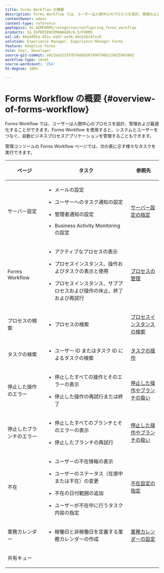 ```yaml
---
title: Forms Workflow の概要
description: Forms Workflow では、ユーザーは人間中心のプロセスを設計、管理および最適化することができます。Forms Workflow を使用すると、システムとユーザーをつなぐ、自動ビジネスプロセスアプリケーションを管理することもできます。
contentOwner: admin
content-type: reference
geptopics: SG_AEMFORMS/categories/configuring_forms_workflow
products: SG_EXPERIENCEMANAGER/6.5/FORMS
exl-id: 68a9d95a-d51c-4a97-ae36-d4cb16c6fac0
solution: Experience Manager, Experience Manager Forms
feature: Adaptive Forms
role: User, Developer
source-git-commit: e821be5233fd5f6688507096790d219d25903892
workflow-type: tm+mt
source-wordcount: '254'
ht-degree: 100%

---
```


# Forms Workflow の概要 {#overview-of-forms-workflow}

Forms Workflow では、ユーザーは人間中心のプロセスを設計、管理および最適化することができます。Forms Workflow を使用すると、システムとユーザーをつなぐ、自動ビジネスプロセスアプリケーションを管理することもできます。

管理コンソールの Forms Workflow ページでは、次の表に示す様々なタスクを実行できます。

<table>
 <thead>
  <tr>
   <th><p>ページ</p></th>
   <th><p>タスク</p></th>
   <th><p>参照先</p></th>
  </tr>
 </thead>
 <tbody>
  <tr>
   <td><p>サーバー設定</p></td>
   <td>
    <ul>
     <li><p>メールの設定</p></li>
     <li><p>ユーザーへのタスク通知の設定</p></li>
     <li><p>管理者通知の設定</p></li>
     <li><p>Business Activity Monitoring の設定 </p></li>
    </ul></td>
   <td><p><a href="/help/forms/using/admin-help/configuring-server-settings.md#configuring-server-settings">サーバー設定の指定</a></p></td>
  </tr>
  <tr>
   <td><p>Forms Workflow</p></td>
   <td>
    <ul>
     <li><p>アクティブなプロセスの表示</p></li>
     <li><p>プロセスインスタンス、操作およびタスクの表示と使用</p></li>
     <li><p>プロセスインスタンス、サブプロセスおよび操作の休止、終了および再試行</p></li>
    </ul></td>
   <td><p><a href="/help/forms/using/admin-help/processes.md#managing-processes">プロセスの管理</a></p></td>
  </tr>
  <tr>
   <td><p>プロセスの検索</p></td>
   <td>
    <ul>
     <li><p>プロセスの検索</p></li>
    </ul></td>
   <td><p><a href="/help/forms/using/admin-help/searching-process-instances.md#searching-for-process-instances">プロセスインスタンスの検索</a></p></td>
  </tr>
  <tr>
   <td><p>タスクの検索</p></td>
   <td>
    <ul>
     <li><p>ユーザー ID またはタスク ID によるタスクの検索</p></li>
    </ul></td>
   <td><p><a href="/help/forms/using/admin-help/tasks.md#working-with-tasks">タスクの操作</a></p></td>
  </tr>
  <tr>
   <td><p>停止した操作のエラー</p></td>
   <td>
    <ul>
     <li><p>停止したすべての操作とそのエラーの表示</p></li>
     <li><p>停止した操作の再試行または終了</p></li>
    </ul></td>
   <td><p><a href="/help/forms/using/admin-help/stalled-operations-branches.md#working-with-stalled-operations-and-branches">停止した操作やブランチの扱い</a></p></td>
  </tr>
  <tr>
   <td><p>停止したブランチのエラー</p></td>
   <td>
    <ul>
     <li><p>停止したすべてのブランチとそのエラーの表示</p></li>
     <li><p>停止したブランチの再試行</p></li>
    </ul></td>
   <td><p><a href="/help/forms/using/admin-help/stalled-operations-branches.md#working-with-stalled-operations-and-branches">停止した操作やブランチの扱い</a></p></td>
  </tr>
  <tr>
   <td><p>不在</p></td>
   <td>
    <ul>
     <li><p>ユーザーの不在情報の表示</p></li>
     <li><p>ユーザーのステータス（在席中または不在）の変更</p></li>
     <li><p>不在の日付範囲の追加 </p></li>
     <li><p>ユーザーが不在中に行うタスク内容の指定</p></li>
    </ul></td>
   <td><p><a href="/help/forms/using/admin-help/configuring-out-office-settings.md#configuring-out-of-office-settings">不在設定の指定</a></p></td>
  </tr>
  <tr>
   <td><p>業務カレンダー</p></td>
   <td>
    <ul>
     <li><p>稼働日と非稼働日を定義する業務カレンダーの作成</p></li>
    </ul></td>
   <td><p><a href="/help/forms/using/admin-help/configuring-business-calendars.md#configuring-business-calendars">業務カレンダーの設定</a></p></td>
  </tr>
  <tr>
   <td><p>共有キュー</p></td>
   <td><p></p></td>
   <td><p></p></td>
  </tr>
 </tbody>
</table>
